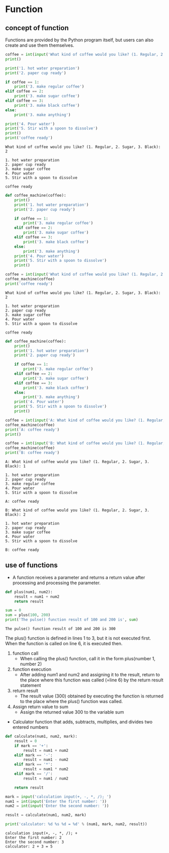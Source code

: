# Function

## concept of function

Functions are provided by the Python program itself, but users can also create and use them themselves.

```py
coffee = int(input('What kind of coffee would you like? (1. Regular, 2. Sugar, 3. Black): '))
print()

print('1. hot water preparation')
print('2. paper cup ready')

if coffee == 1:
    print('3. make regular coffee')
elif coffee == 2:
    print('3. make sugar coffee')
elif coffee == 3:
    print('3. make black coffee')
else:
    print('3. make anything')

print('4. Pour water')
print('5. Stir with a spoon to dissolve')
print()
print('coffee ready')
```
```
What kind of coffee would you like? (1. Regular, 2. Sugar, 3. Black): 2

1. hot water preparation
2. paper cup ready
3. make sugar coffee
4. Pour water
5. Stir with a spoon to dissolve

coffee ready
```
```py
def coffee_machine(coffee):
    print()
    print('1. hot water preparation')
    print('2. paper cup ready')

    if coffee == 1:
        print('3. make regular coffee')
    elif coffee == 2:
        print('3. make sugar coffee')
    elif coffee == 3:
        print('3. make black coffee')
    else:
        print('3. make anything')
    print('4. Pour water')
    print('5. Stir with a spoon to dissolve')
    print()

coffee = int(input('What kind of coffee would you like? (1. Regular, 2. Sugar, 3. Black): '))
coffee_machine(coffee)
print('coffee ready')
```
```
What kind of coffee would you like? (1. Regular, 2. Sugar, 3. Black): 2

1. hot water preparation
2. paper cup ready
3. make sugar coffee
4. Pour water
5. Stir with a spoon to dissolve

coffee ready
```
```py
def coffee_machine(coffee):
    print()
    print('1. hot water preparation')
    print('2. paper cup ready')

    if coffee == 1:
        print('3. make regular coffee')
    elif coffee == 2:
        print('3. make sugar coffee')
    elif coffee == 3:
        print('3. make black coffee')
    else:
        print('3. make anything')
    print('4. Pour water')
    print('5. Stir with a spoon to dissolve')
    print()

coffee = int(input('A: What kind of coffee would you like? (1. Regular, 2. Sugar, 3. Black): '))
coffee_machine(coffee)
print('A: coffee ready')
print()

coffee = int(input('B: What kind of coffee would you like? (1. Regular, 2. Sugar, 3. Black): '))
coffee_machine(coffee)
print('B: coffee ready')
```
```
A: What kind of coffee would you like? (1. Regular, 2. Sugar, 3. Black): 1

1. hot water preparation
2. paper cup ready
3. make regular coffee
4. Pour water
5. Stir with a spoon to dissolve

A: coffee ready

B: What kind of coffee would you like? (1. Regular, 2. Sugar, 3. Black): 2

1. hot water preparation
2. paper cup ready
3. make sugar coffee
4. Pour water
5. Stir with a spoon to dissolve

B: coffee ready
```

## use of functions
- A function receives a parameter and returns a return value after processing and processing the parameter.
```py
def plus(num1, num2):
    result = num1 + num2
    return result

sum = 0
sum = plus(100, 200)
print('The pulse() function result of 100 and 200 is', sum)
```
```
The pulse() function result of 100 and 200 is 300
```
The plus() function is defined in lines 1 to 3, but it is not executed first. When the function is called on line 6, it is executed then.

1. function call
    - When calling the plus() function, call it in the form plus(number 1, number 2)
2. function execution
    - After adding num1 and num2 and assigning it to the result, return to the place where this function was called (=line 6) by the return result statement
3. return result
    - The result value (300) obtained by executing the function is returned to the place where the plus() function was called.
4. Assign return value to sum
    - Assign the returned value 300 to the variable sum

- Calculator function that adds, subtracts, multiplies, and divides two entered numbers
```py
def calculate(num1, num2, mark):
    result = 0
    if mark == '+':
        result = num1 + num2
    elif mark == '-':
        result = num1 - num2
    elif mark == '*':
        result = num1 * num2
    elif mark == '/':
        result = num1 / num2

    return result

mark = input('calculation input(+, -, *, /); ')
num1 = int(input('Enter the first number: '))
num2 = int(input('Enter the second number: '))

result = calculate(num1, num2, mark)

print('calculator: %d %s %d = %d' % (num1, mark, num2, result))
```
```
calculation input(+, -, *, /); +
Enter the first number: 2
Enter the second number: 3
calculator: 2 + 3 = 5
```
